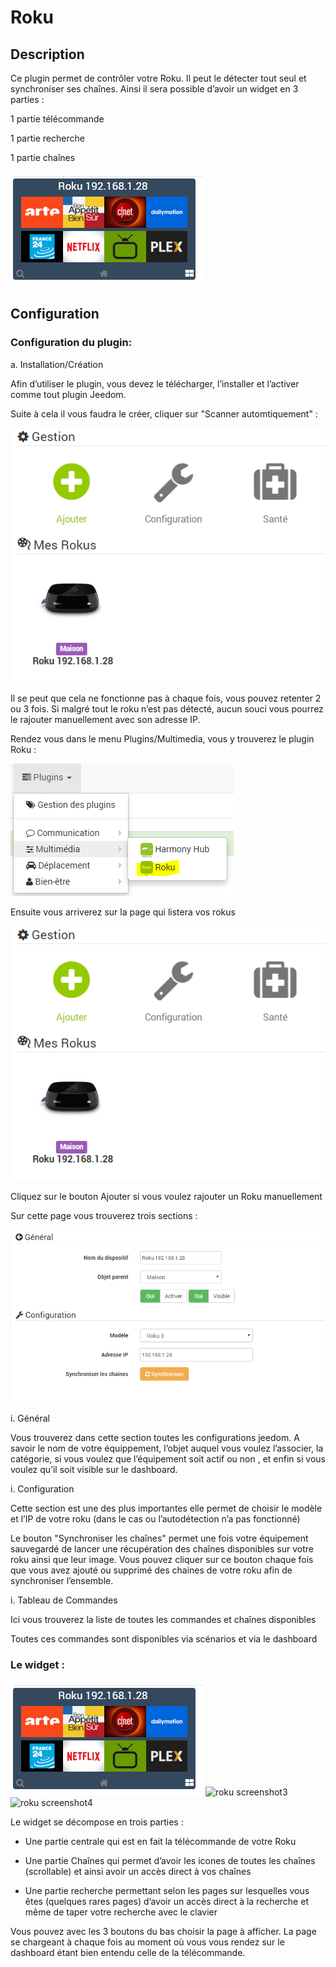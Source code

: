 Roku 
====

Description 
-----------

Ce plugin permet de contrôler votre Roku. Il peut le détecter tout seul
et synchroniser ses chaînes. Ainsi il sera possible d’avoir un widget en
3 parties :

1 partie télécommande

1 partie recherche

1 partie chaînes

![roku screenshot1](./roku_screenshot1.png)

Configuration 
-------------

### Configuration du plugin: 

a.  Installation/Création

Afin d’utiliser le plugin, vous devez le télécharger, l’installer et
l’activer comme tout plugin Jeedom.

Suite à cela il vous faudra le créer, cliquer sur "Scanner
automtiquement" :

![roku screenshot2](./roku_screenshot2.png)

Il se peut que cela ne fonctionne pas à chaque fois, vous pouvez
retenter 2 ou 3 fois. Si malgré tout le roku n’est pas détecté, aucun
souci vous pourrez le rajouter manuellement avec son adresse IP.

Rendez vous dans le menu Plugins/Multimedia, vous y trouverez le plugin
Roku :

![configuration1](./configuration1.png)

Ensuite vous arriverez sur la page qui listera vos rokus

![roku screenshot2](./roku_screenshot2.png)

Cliquez sur le bouton Ajouter si vous voulez rajouter un Roku
manuellement

Sur cette page vous trouverez trois sections :

![roku screenshot5](./roku_screenshot5.png)

i.  Général

Vous trouverez dans cette section toutes les configurations jeedom. A
savoir le nom de votre équippement, l’objet auquel vous voulez
l’associer, la catégorie, si vous voulez que l’équipement soit actif ou
non , et enfin si vous voulez qu’il soit visible sur le dashboard.

i.  Configuration

Cette section est une des plus importantes elle permet de choisir le
modèle et l’IP de votre roku (dans le cas ou l’autodétection n’a pas
fonctionné)

Le bouton "Synchroniser les chaînes" permet une fois votre équipement
sauvegardé de lancer une récupération des chaînes disponibles sur votre
roku ainsi que leur image. Vous pouvez cliquer sur ce bouton chaque fois
que vous avez ajouté ou supprimé des chaines de votre roku afin de
synchroniser l’ensemble.

i.  Tableau de Commandes

Ici vous trouverez la liste de toutes les commandes et chaînes
disponibles

Toutes ces commandes sont disponibles via scénarios et via le dashboard

### Le widget : 

![roku screenshot1](./roku_screenshot1.png) ![roku
screenshot3](./roku_screenshot3.png) ![roku
screenshot4](./roku_screenshot4.png)

Le widget se décompose en trois parties :

-   Une partie centrale qui est en fait la télécommande de votre Roku

-   Une partie Chaînes qui permet d’avoir les icones de toutes les
    chaînes (scrollable) et ainsi avoir un accès direct à vos chaînes

-   Une partie recherche permettant selon les pages sur lesquelles vous
    êtes (quelques rares pages) d’avoir un accès direct à la recherche
    et même de taper votre recherche avec le clavier

Vous pouvez avec les 3 boutons du bas choisir la page à afficher. La
page se chargeant à chaque fois au moment où vous vous rendez sur le
dashboard étant bien entendu celle de la télécommande.
